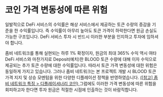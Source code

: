 # 코인 가격 변동성에 따른 위험

일발적으로 DeFi 서비스의 수익률은 해상 서비스에서 제공하는 토큰 수량의 증감을 기준을 한 수익률입니다. 즉 수익률이 아무리 높아도 토큰 가격이 하락한다면 원금 손실도 가능한 구조입니다. DeFi 서비스 투자 시 반드시 이러한 부분을 인지하고 투자에 임하셔야 합니다.

좀비 네트워크를 통해 실현되는 하루 1% 확정이자, 원금의 최대 365% 수익 역시 여타 DeFi 서비스와 마찬가지로 Deposit(예치)한 BLOOD 토큰 수량에 대해 이자 수익으로 제공되는 추가 토큰 수량에 대한 수익률입니다. 따라서 토큰 가격 변동성에 대한 위험은 동일하게 가지고 있습니다. 그러나 좀비 네트워크는 본 프로젝트 개발 시 BLOOD 토큰 가격 지지 및 상승 모멘텀을 위한 다양한 디플레이션 정책을 반영하였습니다. [(\[참고\] 좀비 네트워크 특징 > 디플레이셔너리 코인) ](../undefined-1/undefined.md)그럼에도 이러한 가격 변동성에 따른 위험을 회피하고자 한다면 투자 원금은 적절한 시점에 인출하는 것이 바람직합니다.
